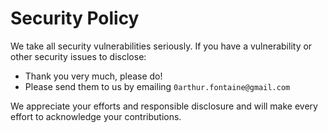 # Security Policy

We take all security vulnerabilities seriously.
If you have a vulnerability or other security issues to disclose:

- Thank you very much, please do!
- Please send them to us by emailing `0arthur.fontaine@gmail.com`

We appreciate your efforts and responsible disclosure and will make every effort to acknowledge your contributions.
